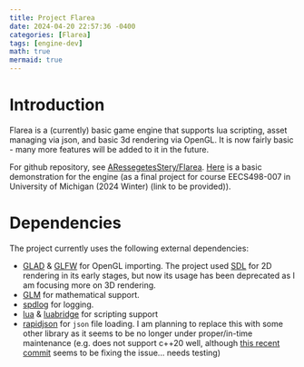 ```yaml
---
title: Project Flarea
date: 2024-04-20 22:57:36 -0400
categories: [Flarea]
tags: [engine-dev]
math: true
mermaid: true
---
```


# Introduction

Flarea is a (currently) basic game engine that supports lua scripting, asset managing via json, and basic 3d rendering via OpenGL. It is now fairly basic - many more features will be added to it in the future.

For github repository, see [ARessegetesStery/Flarea](https://github.com/ARessegetesStery/flarea). [Here](https://youtu.be/S_wxevbJd7Y) is a basic demonstration for the engine (as a final project for course EECS498-007 in University of Michigan (2024 Winter) (link to be provided)).

# Dependencies

The project currently uses the following external dependencies:

- [GLAD](https://github.com/Dav1dde/glad) & [GLFW](https://www.glfw.org/) for OpenGL importing. The project used [SDL](https://www.libsdl.org/) for 2D rendering in its early stages, but now its usage has been deprecated as I am focusing more on 3D rendering.
- [GLM](https://github.com/g-truc/glm) for mathematical support.
- [spdlog](https://github.com/gabime/spdlog) for logging.
- [lua](https://www.lua.org/) & [luabridge](https://github.com/vinniefalco/LuaBridge) for scripting support
- [rapidjson](https://github.com/Tencent/rapidjson) for `json` file loading. I am planning to replace this with some other library as it seems to be no longer under proper/in-time maintenance (e.g. does not support c++20 well, although [this recent commit](https://github.com/Tencent/rapidjson/commit/5ec44fb9206695e5293f610b0a46d21851d0c966) seems to be fixing the issue... needs testing)